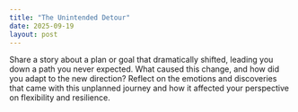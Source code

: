 ```yaml
---
title: "The Unintended Detour"
date: 2025-09-19
layout: post
---
```


Share a story about a plan or goal that dramatically shifted, leading you down a path you never expected. What caused this change, and how did you adapt to the new direction? Reflect on the emotions and discoveries that came with this unplanned journey and how it affected your perspective on flexibility and resilience.
